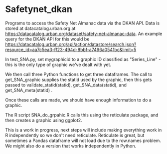 # Safetynet_dkan
Programs to access the Safety Net Almanac data via the DKAN API. Data is stored at datacatalog.urban.org at https://datacatalog.urban.org/dataset/safety-net-almanac-data. An example query for the DKAN API for this would be 
https://datacatalog.urban.org/api/action/datastore/search.json?resource_id=aa7c5ea3-ff23-494d-8bbf-a7496a0541bc&limit=5



In test_SNA.py, set mygraphicid to a graphic ID classified as "Series_Line" - this is the only type of graphic we've dealt with yet.

We then call three Python functions to get three dataframes. The call to get_SNA_graphic supplies the statid used by the graphic,
then this gets passed to validate_statid(statid), get_SNA_data(statid), and get_SNA_meta(statid) .

Once these calls are made, we should have enough information to do a graphic. 

The R script SNA_do_grpahic.R calls this using the reticulate package, and then creates a graphic using ggplot2.
 
This is a work in progress, next steps will include making everything work in R independently so we don't need reticulate. 
Reticulate is great, but sometimes a Pandas dataframe will not load due to the row.names problem. We might also do a version
that works independently in Python.
